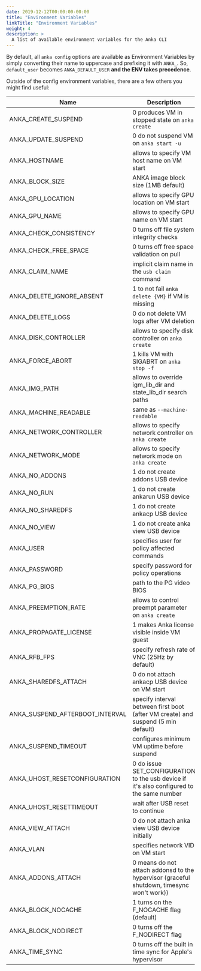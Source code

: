 ```yaml
---
date: 2019-12-12T00:00:00-00:00
title: "Environment Variables"
linkTitle: "Environment Variables"
weight: 4
description: >
  A list of available environment variables for the Anka CLI 
---
```


By default, all `anka config` options are available as Environment Variables by simply converting their name to uppercase and prefixing it with `ANKA_`. So, `default_user` becomes `ANKA_DEFAULT_USER` **and the ENV takes precedence**.

Outside of the config environment variables, there are a few others you might find useful:

| Name | Description |
| --- | --- |
| ANKA_CREATE_SUSPEND             | 0 produces VM in stopped state on `anka create` |
| ANKA_UPDATE_SUSPEND             | 0 do not suspend VM on `anka start -u` |
| ANKA_HOSTNAME                   | allows to specify VM host name on VM start |
| ANKA_BLOCK_SIZE                 | ANKA image block size (1MB default) |
| ANKA_GPU_LOCATION               | allows to specify GPU location on VM start |
| ANKA_GPU_NAME                   | allows to specify GPU name on VM start |
| ANKA_CHECK_CONSISTENCY          | 0 turns off file system integrity checks |
| ANKA_CHECK_FREE_SPACE           | 0 turns off free space validation on pull |
| ANKA_CLAIM_NAME                 | implicit claim name in the `usb claim` command |
| ANKA_DELETE_IGNORE_ABSENT       | 1 to not fail `anka delete {VM}` if VM is missing |
| ANKA_DELETE_LOGS                | 0 do not delete VM logs after VM deletion |
| ANKA_DISK_CONTROLLER            | allows to specify disk controller on `anka create` |
| ANKA_FORCE_ABORT                | 1 kills VM with SIGABRT on `anka stop -f` |
| ANKA_IMG_PATH                   | allows to override igm_lib_dir and state_lib_dir search paths |
| ANKA_MACHINE_READABLE           | same as `--machine-readable` |
| ANKA_NETWORK_CONTROLLER         | allows to specify network controller on `anka create` |
| ANKA_NETWORK_MODE               | allows to specify network mode on `anka create` |
| ANKA_NO_ADDONS                  | 1 do not create addons USB device |
| ANKA_NO_RUN                     | 1 do not create ankarun USB device |
| ANKA_NO_SHAREDFS                | 1 do not create ankacp USB device |
| ANKA_NO_VIEW                    | 1 do not create anka view USB device |
| ANKA_USER                       | specifies user for policy affected commands |
| ANKA_PASSWORD                   | specify password for policy operations |
| ANKA_PG_BIOS                    | path to the PG video BIOS |
| ANKA_PREEMPTION_RATE            | allows to control preempt parameter on `anka create` |
| ANKA_PROPAGATE_LICENSE          | 1 makes Anka license visible inside VM guest |
| ANKA_RFB_FPS                    | specify refresh rate of VNC (25Hz by default) |
| ANKA_SHAREDFS_ATTACH            | 0 do not attach ankacp USB device on VM start |
| ANKA_SUSPEND_AFTERBOOT_INTERVAL | specify interval between first boot (after VM create) and suspend (5 min default) |
| ANKA_SUSPEND_TIMEOUT            | configures minimum VM uptime before suspend |
| ANKA_UHOST_RESETCONFIGURATION   | 0 do issue SET_CONFIGURATION to the usb device if it's also configured to the same number |
| ANKA_UHOST_RESETTIMEOUT         | wait after USB reset to continue |
| ANKA_VIEW_ATTACH                | 0 do not attach anka view USB device initially |
| ANKA_VLAN                       | specifies network VID on VM start |
| ANKA_ADDONS_ATTACH              | 0 means do not attach addonsd to the hypervisor (graceful shutdown, timesync won't work)) |
| ANKA_BLOCK_NOCACHE              | 1 turns on the F_NOCACHE flag (default) |
| ANKA_BLOCK_NODIRECT             | 0 turns off the F_NODIRECT flag |
| ANKA_TIME_SYNC                  | 0 turns off the built in time sync for Apple's hypervisor |
